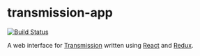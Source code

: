 # transmission-app

[![Build Status](https://travis-ci.org/pkoenig10/transmission-app.svg?branch=master)](https://travis-ci.org/pkoenig10/transmission-app)

A web interface for [Transmission](https://transmissionbt.com) written using [React](https://facebook.github.io/react) and [Redux](http://redux.js.org).
